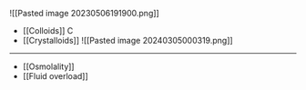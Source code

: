![[Pasted image 20230506191900.png]]

- [[Colloids]] C
- [[Crystalloids]] 
![[Pasted image 20240305000319.png]]

---
- [[Osmolality]] 
- [[Fluid overload]] 